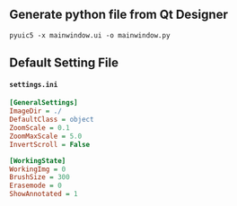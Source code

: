 ## Generate python file from Qt Designer
    pyuic5 -x mainwindow.ui -o mainwindow.py
    
## Default Setting File
#### **`settings.ini`**
```ini
[GeneralSettings]
ImageDir = ./
DefaultClass = object
ZoomScale = 0.1
ZoomMaxScale = 5.0
InvertScroll = False

[WorkingState]
WorkingImg = 0
BrushSize = 300
Erasemode = 0
ShowAnnotated = 1
```
